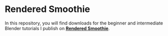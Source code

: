 Rendered Smoothie
=================

In this repository, you will find downloads for the beginner and intermediate Blender tutorials I publish on
[**Rendered Smoothie**](http://RenderedSmoothie.WordPress.com).
